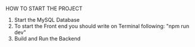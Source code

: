 HOW TO START THE PROJECT

1. Start the MySQL Database
2. To start the Front end you should write on Terminal following: "npm run dev"
3. Build and Run the Backend 
